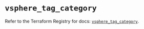 # `vsphere_tag_category`

Refer to the Terraform Registry for docs: [`vsphere_tag_category`](https://registry.terraform.io/providers/hashicorp/vsphere/2.6.1/docs/resources/tag_category).
